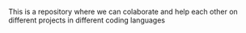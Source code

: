 This is a repository where we can colaborate and help each other on different projects in different coding languages